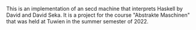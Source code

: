 This is an implementation of an secd machine that interprets Haskell by David <Freudi> and David Seka. It is a project for the course "Abstrakte Maschinen" that was held at Tuwien in the summer semester of 2022.
